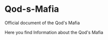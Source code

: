 # Qod-s-Mafia
Official document of the Qod's Mafia

Here you find Information about the Qod's Mafia
